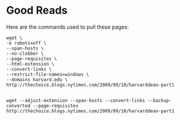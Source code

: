 # Good Reads

Here are the commands used to pull these pages:

    wget \
    -e robots=off \
    --span-hosts \
    --no-clobber \
    --page-requisites \
    --html-extension \
    --convert-links \
    --restrict-file-names=windows \
    --domains harvard.edu \
    http://thechoice.blogs.nytimes.com/2009/09/10/harvarddean-part1
    
    
    wget --adjust-extension --span-hosts --convert-links --backup-converted --page-requisites http://thechoice.blogs.nytimes.com/2009/09/10/harvarddean-part1
